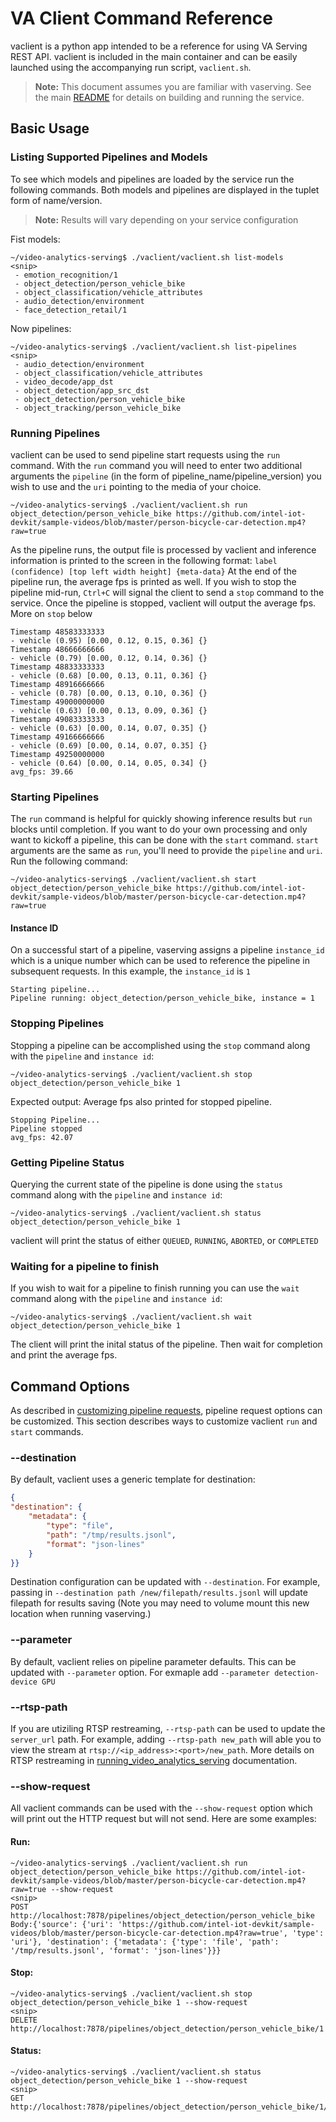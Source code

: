 # VA Client Command Reference
vaclient is a python app intended to be a reference for using VA Serving REST API. vaclient is included in the main container and can be easily launched using the accompanying run script, `vaclient.sh`.

>**Note:**
This document assumes you are familiar with vaserving. See the main [README](../README.md) for details on building and running the service.

## Basic Usage
### Listing Supported Pipelines and Models
To see which models and pipelines are loaded by the service run the following commands. Both models and pipelines are displayed in the tuplet form of name/version.
> **Note:** Results will vary depending on your service configuration

Fist models:
```
~/video-analytics-serving$ ./vaclient/vaclient.sh list-models
<snip>
 - emotion_recognition/1
 - object_detection/person_vehicle_bike
 - object_classification/vehicle_attributes
 - audio_detection/environment
 - face_detection_retail/1
 ```

Now pipelines:
```
~/video-analytics-serving$ ./vaclient/vaclient.sh list-pipelines
<snip>
 - audio_detection/environment
 - object_classification/vehicle_attributes
 - video_decode/app_dst
 - object_detection/app_src_dst
 - object_detection/person_vehicle_bike
 - object_tracking/person_vehicle_bike
```

### Running Pipelines
vaclient can be used to send pipeline start requests using the `run` command. With the `run` command you will need to enter two additional arguments the `pipeline` (in the form of pipeline_name/pipeline_version) you wish to use and the `uri` pointing to the media of your choice.
```
~/video-analytics-serving$ ./vaclient/vaclient.sh run object_detection/person_vehicle_bike https://github.com/intel-iot-devkit/sample-videos/blob/master/person-bicycle-car-detection.mp4?raw=true
```
As the pipeline runs, the output file is processed by vaclient and inference information is printed to the screen in the following format: `label (confidence) [top left width height] {meta-data}` At the end of the pipeline run, the average fps is printed as well. If you wish to stop the pipeline mid-run, `Ctrl+C` will signal the client to send a `stop` command to the service. Once the pipeline is stopped, vaclient will output the average fps. More on `stop` below

```
Timestamp 48583333333
- vehicle (0.95) [0.00, 0.12, 0.15, 0.36] {}
Timestamp 48666666666
- vehicle (0.79) [0.00, 0.12, 0.14, 0.36] {}
Timestamp 48833333333
- vehicle (0.68) [0.00, 0.13, 0.11, 0.36] {}
Timestamp 48916666666
- vehicle (0.78) [0.00, 0.13, 0.10, 0.36] {}
Timestamp 49000000000
- vehicle (0.63) [0.00, 0.13, 0.09, 0.36] {}
Timestamp 49083333333
- vehicle (0.63) [0.00, 0.14, 0.07, 0.35] {}
Timestamp 49166666666
- vehicle (0.69) [0.00, 0.14, 0.07, 0.35] {}
Timestamp 49250000000
- vehicle (0.64) [0.00, 0.14, 0.05, 0.34] {}
avg_fps: 39.66
```
### Starting Pipelines
The `run` command is helpful for quickly showing inference results but `run` blocks until completion. If you want to do your own processing and only want to kickoff a pipeline, this can be done with the `start` command. `start` arguments are the same as `run`, you'll need to provide the `pipeline` and `uri`. Run the following command:
```
~/video-analytics-serving$ ./vaclient/vaclient.sh start object_detection/person_vehicle_bike https://github.com/intel-iot-devkit/sample-videos/blob/master/person-bicycle-car-detection.mp4?raw=true
```
#### Instance ID
On a successful start of a pipeline, vaserving assigns a pipeline `instance_id` which is a unique number which can be used to reference the pipeline in subsequent requests. In this example, the `instance_id` is `1`
```
Starting pipeline...
Pipeline running: object_detection/person_vehicle_bike, instance = 1
```
### Stopping Pipelines
Stopping a pipeline can be accomplished using the `stop` command along with the `pipeline` and `instance id`:
```
~/video-analytics-serving$ ./vaclient/vaclient.sh stop object_detection/person_vehicle_bike 1
```
Expected output: Average fps also printed for stopped pipeline.
```
Stopping Pipeline...
Pipeline stopped
avg_fps: 42.07
```
### Getting Pipeline Status
Querying the current state of the pipeline is done using the `status` command along with the `pipeline` and `instance id`:
```
~/video-analytics-serving$ ./vaclient/vaclient.sh status object_detection/person_vehicle_bike 1
```
vaclient will print the status of either `QUEUED`, `RUNNING`, `ABORTED`, or `COMPLETED`

### Waiting for a pipeline to finish
If you wish to wait for a pipeline to finish running you can use the `wait` command along with the `pipeline` and `instance id`:
```
~/video-analytics-serving$ ./vaclient/vaclient.sh wait object_detection/person_vehicle_bike 1
```
The client will print the inital status of the pipeline. Then wait for completion and print the average fps.


## Command Options
As described in [customizing pipeline requests](../docs/customizing_pipeline_requests.md), pipeline request options can be customized. This section describes ways to customize vaclient `run` and `start` commands.

### --destination
By default, vaclient uses a generic template for destination:
```json
{
"destination": {
	"metadata": {
		"type": "file",
		"path": "/tmp/results.jsonl",
		"format": "json-lines"
	}
}}
```
Destination configuration can be updated with `--destination`. For example, passing in `--destination path /new/filepath/results.jsonl` will update filepath for results saving (Note you may need to volume mount this new location when running vaserving.)

### --parameter
By default, vaclient relies on pipeline parameter defaults. This can be updated with `--parameter` option. For exmaple add `--parameter detection-device GPU`

### --rtsp-path
If you are utiziling RTSP restreaming, `--rtsp-path` can be used to update the `server_url` path.
For example, adding `--rtsp-path new_path` will able you to view the stream at `rtsp://<ip_address>:<port>/new_path`. More details on RTSP restreaming in [running_video_analytics_serving](../docs/running_video_analytics_serving.md) documentation.

### --show-request
All vaclient commands can be used with the `--show-request` option which will print out the HTTP request but will not send. Here are some examples:

#### Run:
```
~/video-analytics-serving$ ./vaclient/vaclient.sh run object_detection/person_vehicle_bike https://github.com/intel-iot-devkit/sample-videos/blob/master/person-bicycle-car-detection.mp4?raw=true --show-request
<snip>
POST http://localhost:7878/pipelines/object_detection/person_vehicle_bike
Body:{'source': {'uri': 'https://github.com/intel-iot-devkit/sample-videos/blob/master/person-bicycle-car-detection.mp4?raw=true', 'type': 'uri'}, 'destination': {'metadata': {'type': 'file', 'path': '/tmp/results.jsonl', 'format': 'json-lines'}}}
```

#### Stop:
```
~/video-analytics-serving$ ./vaclient/vaclient.sh stop object_detection/person_vehicle_bike 1 --show-request
<snip>
DELETE http://localhost:7878/pipelines/object_detection/person_vehicle_bike/1
```

#### Status:
```
~/video-analytics-serving$ ./vaclient/vaclient.sh status object_detection/person_vehicle_bike 1 --show-request
<snip>
GET http://localhost:7878/pipelines/object_detection/person_vehicle_bike/1/status
```
